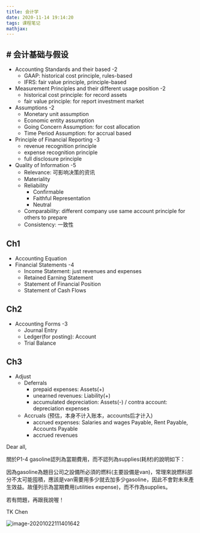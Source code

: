 ```yaml
---
title: 会计学
date: 2020-11-14 19:14:20
tags: 课程笔记
mathjax: 
---
```

## # 会计基础与假设

- Accounting Standards and their based -2
  - GAAP: historical cost principle, rules-based
  - IFRS: fair value principle, principle-based
- Measurement Principles and their different usage position -2
  - historical cost principle: for record assets
  - fair value principle: for report investment market
- Assumptions -2
  - Monetary unit assumption
  - Economic entity assumption
  - Going Concern Assumption: for cost allocation
  - Time Period Assumption: for accrual based
- Principle of Financial Reporting -3
  - revenue recognition principle
  - expense recognition principle
  - full disclosure principle
- Quality of Information -5
  - Relevance: 可影响决策的资讯
  - Materiality
  - Reliability
    - Confirmable
    - Faithful Representation
    - Neutral
  - Comparability: different company use same account principle for others to prepare
  - Consistency: 一致性

## Ch1

- Accounting Equation
- Financial Statements -4
  - Income Statement: just revenues and expenses
  - Retained Earning Statement
  - Statement of Financial Position
  - Statement of Cash Flows

## Ch2

- Accounting Forms -3
  - Journal Entry
  - Ledger(for posting): Account
  - Trial Balance

## Ch3

- Adjust
  - Deferrals
    - prepaid expenses: Assets(+)
    - unearned revenues: Liability(+)
    - accumulated depreciation: Assets(-) / contra account: depreciation expenses
  - Accruals (预估，本身不计入账本，accounts后才计入)
    - accrued expenses: Salaries and wages Payable, Rent Payable, Accounts Payable
    - accrued revenues



Dear all,

關於P1-4 gasoline認列為當期費用，而不認列為supplies(耗材)的說明如下：

因為gasoline為題目公司之設備所必須的燃料(主要設備是van)，常理來說燃料部分不太可能囤積，應該是van需要用多少就去加多少gasoline，因此不會對未來產生效益。故僅列示為當期費用(utilities expense)，而不作為supplies。

若有問題，再跟我說喔！

TK Chen

![image-20201022111401642](C:\Users\AAA\AppData\Roaming\Typora\typora-user-images\image-20201022111401642.png)
